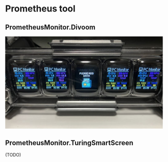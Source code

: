 # Prometheus tool

## PrometheusMonitor.Divoom

![divoom](https://github.com/usausa/prometheus-tool/blob/main/Document/divoom.jpg)

## PrometheusMonitor.TuringSmartScreen

(TODO)
